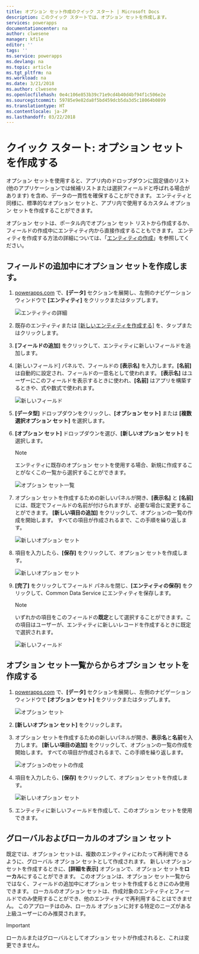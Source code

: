 ```yaml
---
title: オプション セット作成のクイック スタート | Microsoft Docs
description: このクイック スタートでは、オプション セットを作成します。
services: powerapps
documentationcenter: na
author: clwesene
manager: kfile
editor: ''
tags: ''
ms.service: powerapps
ms.devlang: na
ms.topic: article
ms.tgt_pltfrm: na
ms.workload: na
ms.date: 3/21/2018
ms.author: clwesene
ms.openlocfilehash: 0e4c106e853b39c71e9cd4b40d4bf94f1c506e2e
ms.sourcegitcommit: 59785e9e82da8f5bd459dcb5da3d5c18064b0899
ms.translationtype: HT
ms.contentlocale: ja-JP
ms.lasthandoff: 03/22/2018
---
```

# <a name="quickstart-create-an-option-set"></a>クイック スタート: オプション セットを作成する

オプション セットを使用すると、アプリ内のドロップダウンに固定値のリスト (他のアプリケーションでは候補リストまたは選択フィールドと呼ばれる場合があります) を含め、データの一貫性を確保することができます。 エンティティと同様に、標準的なオプション セットと、アプリ内で使用するカスタム オプション セットを作成することができます。

オプション セットは、ポータル内でオプション セット リストから作成するか、フィールドの作成中にエンティティ内から直接作成することもできます。 エンティティを作成する方法の詳細については、「[エンティティの作成](data-platform-create-entity.md)」を参照してください。

## <a name="creating-an-option-set-while-adding-a-field"></a>フィールドの追加中にオプション セットを作成します。

1. [powerapps.com](https://web.powerapps.com) で、**[データ]** セクションを展開し、左側のナビゲーション ウィンドウで **[エンティティ]** をクリックまたはタップします。

    ![エンティティの詳細](./media/data-platform-cds-create-entity/entitylist.png "エンティティの一覧")

2. 既存のエンティティまたは [[新しいエンティティを作成する]](data-platform-create-entity.md) を、タップまたはクリックします。

3. **[フィールドの追加]** をクリックして、エンティティに新しいフィールドを追加します。

4. [新しいフィールド] パネルで、フィールドの **[表示名]** を入力します。**[名前]** は自動的に設定され、フィールドの一意名として使われます。 **[表示名]** はユーザーにこのフィールドを表示するときに使われ、**[名前]** はアプリを構築するときや、式や数式で使われます。

    ![新しいフィールド](./media/data-platform-cds-create-entity/newfieldpanel.png "[新しいフィールド] パネル")

5. **[データ型]** ドロップダウンをクリックし、**[オプション セット]** または **[複数選択オプション セット]** を選択します。

6. **[オプション セット]** ドロップダウンを選び、**[新しいオプション セット]** を選択します。

    > [!NOTE]
    > エンティティに既存のオプション セットを使用する場合、新規に作成することがなくこの一覧から選択することができます。

    ![オプション セット一覧](./media/data-platform-cds-newoptionset/fieldpanel-1.png "オプション セット一覧")

7. オプション セットを作成するための新しいパネルが開き、**[表示名]** と **[名前]** には、既定でフィールドの名前が付けられますが、必要な場合に変更することができます。 **[新しい項目の追加]** をクリックして、オプションの一覧の作成を開始します。 すべての項目が作成されるまで、この手順を繰り返します。

    ![新しいオプション セット](./media/data-platform-cds-newoptionset/field-optionsetpanel.png "新しいオプション セット")

8. 項目を入力したら、**[保存]** をクリックして、オプション セットを作成します。

    ![新しいオプション セット](./media/data-platform-cds-newoptionset/field-optionsetpanel-values.png "新しいオプション セット")

9. **[完了]** をクリックしてフィールド パネルを閉じ、**[エンティティの保存]** をクリックして、Common Data Service にエンティティを保存します。

    > [!NOTE]
    > いずれかの項目をこのフィールドの**既定**として選択することができます。この項目はユーザーが、エンティティに新しいレコードを作成するときに既定で選択されます。

    ![新しいフィールド](./media/data-platform-cds-newoptionset/fieldpanel-2.png "[新しいフィールド] パネル")

## <a name="creating-an-option-set-from-the-option-set-list"></a>オプション セット一覧からからオプション セットを作成する

1. [powerapps.com](https://web.powerapps.com) で、**[データ]** セクションを展開し、左側のナビゲーション ウィンドウで **[オプション セット]** をクリックまたはタップします。

    ![オプション セット](./media/data-platform-cds-newoptionset/optionsetlist.png "オプション セット一覧")

2. **[新しいオプション セット]** をクリックします。

3. オプション セットを作成するための新しいパネルが開き、**表示名**と**名前**を入力します。 **[新しい項目の追加]** をクリックして、オプションの一覧の作成を開始します。 すべての項目が作成されるまで、この手順を繰り返します。

    ![オプションのセットの作成](./media/data-platform-cds-newoptionset/optionset-create.png "オプション セットの作成")

4. 項目を入力したら、**[保存]** をクリックして、オプション セットを作成します。

    ![新しいオプション セット](./media/data-platform-cds-newoptionset/optionset-create-values.png "新しいオプション セット")

5. エンティティに新しいフィールドを作成して、このオプション セットを使用できます。

## <a name="global-and-local-option-sets"></a>グローバルおよびローカルのオプション セット

既定では、オプション セットは、複数のエンティティにわたって再利用できるように、グローバル オプション セットとして作成されます。 新しいオプション セットを作成するときに、**[詳細を表示]** オプションで、オプション セットを**ローカル**にすることができます。 このオプションは、オプション セット一覧からではなく、フィールドの追加中にオプション セットを作成するときにのみ使用できます。 ローカルのオプション セットは、作成対象のエンティティとフィールドでのみ使用することができ、他のエンティティで再利用することはできません。 このアプローチはのみ、ローカル オプションに対する特定のニーズがある上級ユーザーにのみ推奨されます。

> [!IMPORTANT]
> ローカルまたはグローバルとしてオプション セットが作成されると、これは変更できません。